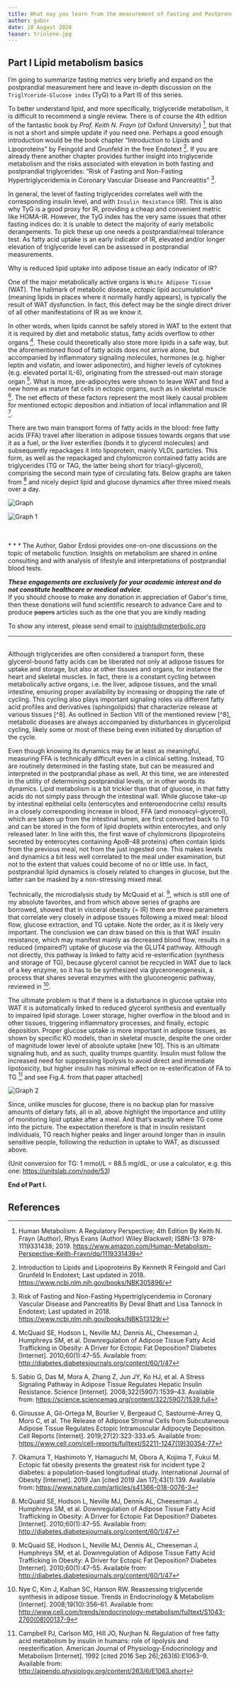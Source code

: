 ```yaml
---
title: What may you learn from the measurement of Fasting and Postprandial Triglycerides      
author: gabor
date: 18 August 2020
teaser: triolene.jpg
---
```


## Part I Lipid metabolism basics
I’m going to summarize fasting metrics very briefly and expand  on the postprandial measurement here and leave in-depth discussion on the `TriglYceride-Glucose index` (TyG) to a Part III of this series. 

To better understand lipid, and more specifically, triglyceride metabolism, it is difficult to recommend a single review. There is of course the 4th edition of the fantastic book by *Prof. Keith N. Frayn* (of Oxford University) [^1], but that is not a short and simple update if you need one. Perhaps a good enough introduction would be the book chapter “Introduction to Lipids and Lipoproteins” by Feingold and Grunfeld in the free Endotext [^2]. If you are already there another chapter provides further insight into triglyceride metabolism and the risks associated with elevation in both fasting and postprandial triglycerides: “Risk of Fasting and Non-Fasting Hypertriglyceridemia in Coronary Vascular Disease and Pancreatitis” [^3].

In general, the level of fasting triglycerides correlates well with the corresponding insulin level, and with `Insulin Resistance` (IR). This is also why TyG is a good proxy for IR, providing a cheap and convenient metric like HOMA-IR. However, the TyG index has the very same issues that other fasting indices do: it is unable to detect the majority of early metabolic derangements. To pick these up one needs a postprandial/meal tolerance test. As fatty acid uptake is an early indicator of IR, elevated and/or longer elevation of triglyceride level can be assessed in postprandial measurements.

Why is reduced lipid uptake into adipose tissue an early indicator of IR? 

One of the major metabolically active organs is `White Adipose Tissue` (WAT).  The hallmark of metabolic disease, *ectopic* lipid accumulation* (meaning lipids in places where it normally hardly appears), is typically the result of WAT dysfunction. In fact, this defect may be the single direct driver of all other manifestations of IR as we know it.

In other words, when lipids cannot be safely stored in WAT to the extent that it is required by diet and metabolic status, fatty acids overflow to other organs [^4]. These could theoretically also store more lipids in a safe way, but the aforementioned flood of fatty acids does not arrive alone, but accompanied by inflammatory signaling molecules, hormones (e.g. higher leptin and visfatin, and lower adiponectin), and higher levels of cytokines (e.g. elevated portal IL-6), originating from the stressed-out main storage organ [^5]. What is more, pre-adipocytes were shown to leave WAT and find a new home as mature fat cells in ectopic organs, such as in skeletal muscle [^6]. The net effects of these factors represent the most likely causal problem for mentioned ectopic deposition and initiation of local inflammation and IR [^7].

There are two main transport forms of fatty acids in the blood: free fatty acids (FFA) travel after liberation in adipose tissues towards organs that use it as a fuel, or the liver esterifies (bonds it to glycerol molecules) and subsequently repackages it into lipoprotein, mainly VLDL particles. This form, as well as the repackaged and chylomicron contained fatty acids are triglycerides (TG or TAG, the latter being short for triacyl-glycerol), comprising the second main type of circulating fats.
Below graphs are taken from [^4] and nicely depict lipid and glucose dynamics after three mixed meals over a day.

![Graph](/fasting-and-postprandial/graphs.png "Mixed meal composition for metabolic profiling")

![Graph 1](/fasting-and-postprandial/graphs-1.png "Mixed meal composition for metabolic profiling")

 
<br>
<br>
* * *
The Author, Gabor Erdosi provides one-on-one discussions on the topic of metabolic function. Insights on metabolism are shared in online consulting and with analysis of lifestyle and interpretations of postprandial blood tests.

***These engagements are exclusively for your  academic interest and do not constitute healthcare or medical advice***. 
<br>
If you should choose to make any donation in appreciation of Gabor's time, then these donations will fund scientific research to advance Care and to produce ~~papers~~ articles such as the one that you are kindly reading

To show any interest, please send email to <insights@meterbolic.org>

* * *
<br>
Although triglycerides are often considered a transport form, these glycerol-bound fatty acids can be liberated not only at adipose tissues for uptake and storage, but also at other tissues and organs, for instance the heart and skeletal muscles. In fact, there is a constant cycling between metabolically active organs, i.e. the liver, adipose tissues, and the small intestine, ensuring proper availability by increasing or dropping the rate of cycling. This cycling also plays important signaling roles via different fatty acid profiles and derivatives (sphingolipids) that characterize release at various tissues [^8]. As outlined in Section VIII of the mentioned review [^8], metabolic diseases are always accompanied by disturbances in glycerolipid cycling, likely some or most of these being even initiated by disruption of the cycle.

Even though knowing its dynamics may be at least as meaningful, measuring FFA is technically difficult even in a clinical setting. Instead, TG are routinely determined in the fasting state, but can be measured and interpreted in the postprandial phase as well. At this time, we are interested in the utility of determining postprandial levels, or in other words its dynamics. Lipid metabolism is a bit trickier than that of glucose, in that fatty acids do not simply pass through the intestinal wall. While glucose take-up by intestinal epithelial cells (enterocytes and enteroendocrine cells) results in a closely corresponding increase in blood, FFA (and monoacyl-glycerol), which are taken up from the intestinal lumen, are first converted back to TG and can be stored in the form of lipid droplets within enterocytes, and only released later. In line with this, the first wave of chylomicrons (lipoproteins secreted by enterocytes containing ApoB-48 proteins) often contain lipids from the previous meal, not from the just ingested one. This makes levels and dynamics a bit less well correlated to the meal under examination, but not to the extent that values could become of no or little use. In fact, postprandial lipid dynamics is closely related to changes in glucose, but the latter can be masked by a non-stressing mixed meal.

Technically, the microdialysis study by McQuaid et al. [^4], which is still one of my absolute favorites, and from which above series of graphs are borrowed, showed that in visceral obesity (= IR) there are three parameters that correlate very closely in adipose tissues following a mixed meal: blood flow, glucose extraction, and TG uptake. Note the order, as it is likely very important. The conclusion we can draw based on this is that WAT insulin resistance, which may manifest mainly as decreased blood flow, results in a reduced (impaired?) uptake of glucose via the GLUT4 pathway. Although not directly, this pathway is linked to fatty acid re-esterification (synthesis and storage of TG), because glycerol cannot be recycled in WAT due to lack of a key enzyme, so it has to be synthesized via glyceroneogenesis, a process that shares several enzymes with the gluconeogenic pathway, reviewed in [^9].

The ultimate problem is that if there is a disturbance in glucose uptake into WAT it is automatically linked to reduced glycerol synthesis and eventually to impaired lipid storage. Lower storage, higher overflow in the blood and in other tissues, triggering inflammatory processes, and finally, ectopic deposition. Proper glucose uptake is more important in adipose tissues, as shown by specific KO models, than in skeletal muscle, despite the one order of magnitude lower level of absolute uptake [new 10]. This is an ultimate signaling hub, and as such, quality trumps quantity. Insulin must follow the increased need for suppressing lipolysis to avoid direct and immediate lipotoxicity, but higher insulin has minimal effect on re-esterification of FA to TG [^11] and see Fig.4. from that paper attached]


![Graph 2](/fasting-and-postprandial/graphs-2.png "Mixed meal composition for metabolic profiling")

Since, unlike muscles for glucose, there is no backup plan for massive amounts of dietary fats, all in all, above highlight the importance and utility of monitoring lipid uptake after a meal. And that’s exactly where TG come into the picture. The expectation therefore is that in insulin resistant individuals, TG reach higher peaks and linger around longer than in insulin sensitive people, following the reduction in uptake to WAT, as discussed above.

(Unit conversion for TG: 1 mmol/L = 88.5 mg/dL, or use a calculator, e.g. this one: https://unitslab.com/node/53)

<strong>End of Part I.</strong>

<!--

-->

## References
[^1]: Human Metabolism: A Regulatory Perspective; 4th Edition By Keith N. Frayn (Author), Rhys Evans (Author) Wiley Blackwell; ISBN-13: 978-1119331438; 2019. https://www.amazon.com/Human-Metabolism-Perspective-Keith-Frayn/dp/1119331439

[^2]: Introduction to Lipids and Lipoproteins By Kenneth R Feingold and Carl Grunfeld In Endotext; Last updated in 2018. https://www.ncbi.nlm.nih.gov/books/NBK305896/

[^3]: Risk of Fasting and Non-Fasting Hypertriglyceridemia in Coronary Vascular Disease and Pancreatitis By Deval Bhatt and Lisa Tannock In Endotext; Last updated in 2018. https://www.ncbi.nlm.nih.gov/books/NBK513129/

[^4]: McQuaid SE, Hodson L, Neville MJ, Dennis AL, Cheeseman J, Humphreys SM, et al. Downregulation of Adipose Tissue Fatty Acid Trafficking in Obesity: A Driver for Ectopic Fat Deposition? Diabetes [Internet]. 2010;60(1):47–55. Available from: http://diabetes.diabetesjournals.org/content/60/1/47

[^5]: Sabio G, Das M, Mora A, Zhang Z, Jun JY, Ko HJ, et al. A Stress Signaling Pathway in Adipose Tissue Regulates Hepatic Insulin Resistance. Science [Internet]. 2008;322(5907):1539–43. Available from: https://science.sciencemag.org/content/322/5907/1539.full

[^6]: Girousse A, Gil-Ortega M, Bourlier V, Bergeaud C, Sastourné-Arrey Q, Moro C, et al. The Release of Adipose Stromal Cells from Subcutaneous Adipose Tissue Regulates Ectopic Intramuscular Adipocyte Deposition. Cell Reports [Internet]. 2019;27(2):323-333.e5. Available from: https://www.cell.com/cell-reports/fulltext/S2211-1247(19)30354-77

[^7]: Okamura T, Hashimoto Y, Hamaguchi M, Obora A, Kojima T, Fukui M. Ectopic fat obesity presents the greatest risk for incident type 2 diabetes: a population-based longitudinal study. International Journal of Obesity [Internet]. 2019 Jan [cited 2019 Jan 17];43(1):139. Available from: https://www.nature.com/articles/s41366-018-0076-3

[^8]: Prentki M, Madiraju SRM. Glycerolipid Metabolism and Signaling in Health and Disease. Endocrine Reviews [Internet]. 2008;29(6):647–76. Available from: https://academic.oup.com/edrv/article/29/6/647/2354984

[^9]: Nye C, Kim J, Kalhan SC, Hanson RW. Reassessing triglyceride synthesis in adipose tissue. Trends in Endocrinology & Metabolism [Internet]. 2008;19(10):356–61. Available from: http://www.cell.com/trends/endocrinology-metabolism/fulltext/S1043-2760(08)00137-9

[^10]: Carvalho E. Adipose-specific overexpression of GLUT4 reverses insulin resistance and diabetes in mice lacking GLUT4 selectively in muscle. AJP: Endocrinology and Metabolism [Internet]. 2005 [cited 2017 Feb 1];289(4):E551–61. Available from: [http://ajpendo.physiology.org/content/289/4/E551.full](http://ajpendo.physiology.org/content/289/4/E551.full)

[^11]: Campbell PJ, Carlson MG, Hill JO, Nurjhan N. Regulation of free fatty acid metabolism by insulin in humans: role of lipolysis and reesterification. American Journal of Physiology-Endocrinology and Metabolism [Internet]. 1992 [cited 2016 Sep 26];263(6):E1063–9. Available from: http://ajpendo.physiology.org/content/263/6/E1063.short

<!--stackedit_data:
eyJoaXN0b3J5IjpbLTEyNTE0NTI2MTMsLTE2MzA0MzY1NDAsNj
g2NDcyNDU2LC0xOTY4MDE5Mjc0LC0yNzc1MzkxNDAsNjgwMTcz
MDk4LDI2MzIyMDAzLC0xMDkxODg3NjU0LDE0MDc2MDU1MjUsLT
U3Mzc5OTkzNCwxMzA4NDEyNjM0LC0xOTg4OTQ1ODM3XX0=
-->